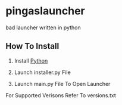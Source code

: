 # pingaslauncher
bad launcher written in python

## How To Install
1. Install [Python](https://www.python.org/downloads/)

2. Launch installer.py File

3. Launch main.py File To Open Launcher

For Supported Verisons Refer To versions.txt
